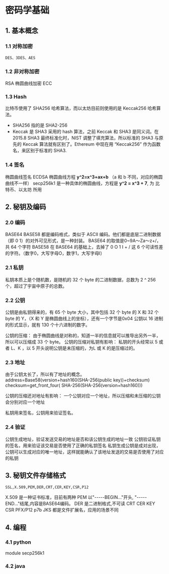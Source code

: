 # 密码学基础
## 1. 基本概念
### 1.1 对称加密
	DES、3DES、AES

### 1.2 非对称加密
RSA
椭圆曲线加密 ECC

### 1.3 Hash

比特币使用了 SHA256 哈希算法，而以太坊目前则使用的是 Keccak256 哈希算法。
-	SHA256 指的是 SHA2-256
-	Keccak 是 SHA3 采用的 hash 算法，之前 Keccak 和 SHA3 是同义词。在 2015.8 SHA3 最终标准化时，NIST 调整了填充算法，所以标准的 SHA3 与原先的 Keccak 算法就有区别了。Ethereum 中现在用 “Keccak256” 作为函数名，来区别于标准的 SHA3.

### 1.4 签名
椭圆曲线签名 ECDSA
椭圆曲线方程 **y^2=x^3+ax+b** （a 和 b 不同，对应的椭圆曲线不一样）
secp256k1 是一种具体的椭圆曲线，方程是 **y^2 = x^3 + 7**, 为 比特币、以太坊 所用

## 2. 秘钥及编码
### 2.0 编码
BASE64 BASE58 都是编码格式，类似于 ASCII 编码。他们都是底层二进制数据（即 0 1）的对外可见形式，是一种封装。
BASE64 的取值是0~9A～Za～z+/，共 64 个字符
BASE58 在 BASE64 的基础上，去掉了 0 O 1 I + / 这 6 个可读性差的字符。（数字0，大写字母O，数字1，大写字母I）

### 2.1 私钥
私钥本质上是个随机数，是随机的 32 个 byte 的二进制数据，总数为 2 ^ 256 个，超过了宇宙中原子的总数。

### 2.2 公钥
公钥是由私钥得来的，有 65 个 byte 大小，其中包括 32 个 byte 的 X 和 32 个 byte 的 Y，（X 和 Y 是椭圆曲线上的坐标），还有一个字节是0x04
公钥以 16 进制的形式显示，就有 130 个十六进制的数字。

公钥的压缩：
由于椭圆曲线是对称的，知道一半的信息就可以推导出另外一半，所以可以压缩成 33 个 byte。
公钥的压缩对私钥有影响：
	私钥的开头经常以 5 或者 L、K ，以 5 开头说明公钥是未压缩的，为L 或 K 的是压缩过的。

### 2.3 地址
由于公钥太长了，所以有了地址的概念。
address=Base58(version+hash160(SHA-256(public key))+checksum)
checksum=get_front_four( SHA-256(SHA-256(version+hash160)))

公钥的压缩还对地址有影响：
	一个公钥对应一个地址，所以压缩和未压缩的公钥会分别对应一个地址

私钥用来签名，公钥用来验证签名。

### 2.4 验证
公钥生成地址，验证发送交易的地址是否和该公钥生成的地址一致
公钥验证私钥的签名，用来验证该交易是否使用了正确的私钥签名
私钥生成公钥是成对出现，公钥可以生成对应的唯一地址，这样就能确认了该地址发送的交易是否使用了对应的私钥

## 3. 秘钥文件存储格式
	SSL,X.509,PEM,DER,CRT,CER,KEY,CSR,P12

X.509 是一种证书标准，目前有两种
	PEM 以"-----BEGIN..."开头, "-----END..."结尾,内容是BASE64编码。
	DER 是二进制格式,不可读
CRT CER KEY CSR PFX/P12 p7b JKS 都是文件扩展名，应用的场景不同

## 4. 编程
### 4.1 python
module secp256k1

### 4.2 java